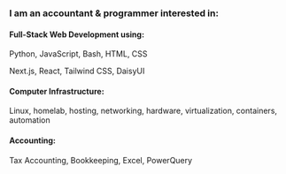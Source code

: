 ### I am an accountant & programmer interested in:

#### Full-Stack Web Development using:
Python, JavaScript, Bash, HTML, CSS

Next.js, React, Tailwind CSS, DaisyUI

#### Computer Infrastructure:
Linux, homelab, hosting, networking, hardware, virtualization, containers, automation

#### Accounting:
Tax Accounting, Bookkeeping, Excel, PowerQuery
